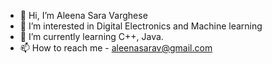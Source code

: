- 👋 Hi, I’m Aleena Sara Varghese
- 👀 I’m interested in Digital Electronics and Machine learning
- 🌱 I’m currently learning C++, Java.
- 📫 How to reach me - aleenasarav@gmail.com

<!---
Aleena-05/Aleena-05 is a ✨ special ✨ repository because its `README.md` (this file) appears on your GitHub profile.
You can click the Preview link to take a look at your changes.
--->
